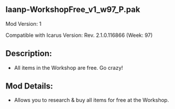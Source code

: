 laanp-WorkshopFree_v1_w97_P.pak
----------------------------------------------------------------------
Mod Version: 1

Compatible with Icarus Version: Rev. 2.1.0.116866 (Week: 97)

## Description:
- All items in the Workshop are free. Go crazy!

## Mod Details:
- Allows you to research & buy all items for free at the Workshop.





























